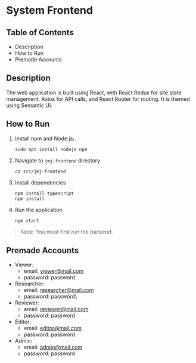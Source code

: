 # System Frontend

## Table of Contents
+ Description
+ How to Run
+ Premade Accounts

## Description
The web application is built using React, with React Redux for site state management, Axios for API calls, and React Router for routing. It is themed using Semantic UI.

## How to Run
1.  Install npm and Node.js;
	```
	sudo apt install nodejs npm
	```
2. Navigate to `jmj-frontend` directory
	```
	cd src/jmj-frontend
	```
3. Install dependencies
	```
	npm install typescript
	npm install
	```
4. Run the application
	```
	npm start
	```
>Note: You must first run the backend.

## Premade Accounts
- Viewer:
    - email: viewer@mail.com
    - password: password
- Researcher:
    - email: researcher@mail.com
    - password: password\
- Reviewer:
    - email: reviewer@mail.com
    - password: password
- Editor: 
    - email: editor@mail.com
    - password: password
- Admin:
    - email: admin@mail.com
    - password: password
